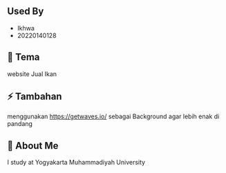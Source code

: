 ## Used By
- Ikhwa
- 20220140128

## 🧠 Tema
website Jual Ikan

## ⚡️ Tambahan
menggunakan https://getwaves.io/ sebagai Background agar lebih enak di pandang
 
## 🚀 About Me
I study at Yogyakarta Muhammadiyah University

